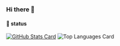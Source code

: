 ### Hi there 👋

<!--
**ShinodaHyuga/ShinodaHyuga** is a ✨ _special_ ✨ repository because its `README.md` (this file) appears on your GitHub profile.

Here are some ideas to get you started:

- 🔭 I’m currently working on ...
- 🌱 I’m currently learning ...
- 👯 I’m looking to collaborate on ...
- 🤔 I’m looking for help with ...
- 💬 Ask me about ...
- 📫 How to reach me: ...
- 😄 Pronouns: ...
- ⚡ Fun fact: ...
-->

#### 🙌 status

[![GitHub Stats Card](https://github-readme-stats.vercel.app/api?username=hoge&hide=contribs&layout==true&show_icons=true&theme=tokyonight)](https://github.com/ShinodaHyuga/)
![Top Languages Card](https://github-readme-stats.vercel.app/api/top-langs/?username=ShinodaHyuga&theme=tokyonight)
